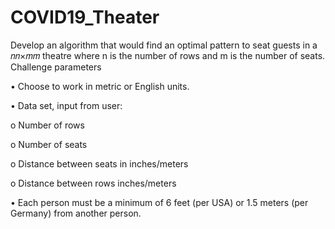 # COVID19_Theater

Develop an algorithm that would find an optimal pattern to seat guests in a 𝑛𝑛×𝑚𝑚 theatre where n is the number of rows and m is the number of seats.
Challenge parameters

• Choose to work in metric or English units.

• Data set, input from user:

  o Number of rows

  o Number of seats
  
  o Distance between seats in inches/meters
  
  o Distance between rows inches/meters

• Each person must be a minimum of 6 feet (per USA) or 1.5 meters (per Germany) from another person.
